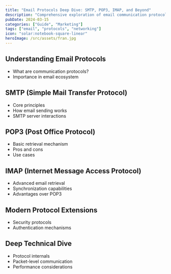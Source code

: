 ```yaml
---
title: "Email Protocols Deep Dive: SMTP, POP3, IMAP, and Beyond"
description: "Comprehensive exploration of email communication protocols and their intricate workings"
pubDate: 2024-03-15
categories: ["Guide", "Marketing"]
tags: ["email", "protocols", "networking"]
icon: "solar:notebook-square-linear"
heroImage: /src/assets/fran.jpg
---
```


## Understanding Email Protocols

- What are communication protocols?
- Importance in email ecosystem

## SMTP (Simple Mail Transfer Protocol)

- Core principles
- How email sending works
- SMTP server interactions

## POP3 (Post Office Protocol)

- Basic retrieval mechanism
- Pros and cons
- Use cases

## IMAP (Internet Message Access Protocol)

- Advanced email retrieval
- Synchronization capabilities
- Advantages over POP3

## Modern Protocol Extensions

- Security protocols
- Authentication mechanisms

## Deep Technical Dive

- Protocol internals
- Packet-level communication
- Performance considerations
